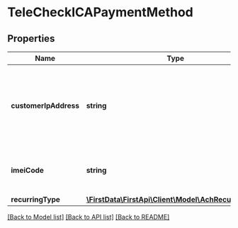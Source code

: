 # TeleCheckICAPaymentMethod

## Properties
Name | Type | Description | Notes
------------ | ------------- | ------------- | -------------
**customerIpAddress** | **string** | Customer IP address from the terminal where the order was placed (as captured by merchant). | 
**imeiCode** | **string** | International mobile equipment identity code. | [optional] 
**recurringType** | [**\FirstData\FirstApi\Client\Model\AchRecurringType**](AchRecurringType.md) |  | [optional] 

[[Back to Model list]](../README.md#documentation-for-models) [[Back to API list]](../README.md#documentation-for-api-endpoints) [[Back to README]](../README.md)


